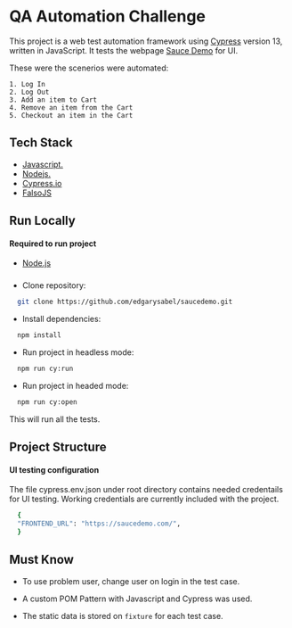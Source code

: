 # QA Automation Challenge

This project is a web test automation framework using [Cypress](https://www.cypress.io/) version 13, written in JavaScript. It tests the webpage [Sauce Demo](https://saucedemo.com/) for UI.

These were the scenerios were automated:

    1. Log In
    2. Log Out
    3. Add an item to Cart
    4. Remove an item from the Cart
    5. Checkout an item in the Cart

## Tech Stack

- [Javascript.](https://developer.mozilla.org/en-US/docs/Learn/Getting_started_with_the_web/JavaScript_basics)
- [Nodejs.](https://nodejs.org/en/about/)
- [Cypress.io](https://docs.cypress.io/guides/overview/why-cypress)
- [FalsoJS](https://ngneat.github.io/falso/)

## Run Locally

#### Required to run project

- [Node.js](https://nodejs.org/en/download/)

###

- Clone repository:

```bash
  git clone https://github.com/edgarysabel/saucedemo.git
```

- Install dependencies:

```bash
  npm install
```

- Run project in headless mode:

```bash
  npm run cy:run
```

- Run project in headed mode:

```bash
  npm run cy:open
```

This will run all the tests.

## Project Structure

#### UI testing configuration

The file cypress.env.json under root directory contains needed credentails for UI testing. Working credentials are currently included with the project.

```bash
  {
  "FRONTEND_URL": "https://saucedemo.com/",
  }

```

## Must Know

- To use problem user, change user on login in the test case.

- A custom POM Pattern with Javascript and Cypress was used.

- The static data is stored on `fixture` for each test case.
